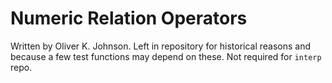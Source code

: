 # Numeric Relation Operators
Written by Oliver K. Johnson. Left in repository for historical reasons and because a few test functions may depend on these. Not required for `interp` repo.
